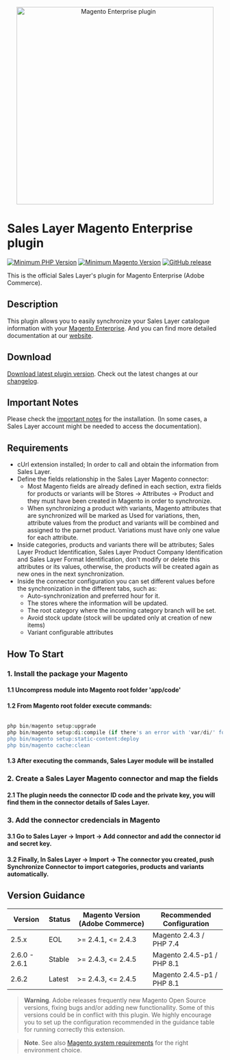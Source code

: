 <a href="https://support.saleslayer.com"><p align="center"><img src="https://saleslayer.com/assets/images/logo.svg" alt="Magento Enterprise plugin" width="460"></p></a>

# Sales Layer Magento Enterprise plugin

[![Minimum PHP Version](https://img.shields.io/badge/php-%3E%3D%207.2-8892BF.svg?style=flat-square)](https://php.net/) [![Minimum Magento Version](https://img.shields.io/badge/Magento-%3E%3D%202.4.1-AA92BF.svg?style=flat-square)](https://experienceleague.adobe.com/docs/commerce-operations/installation-guide/composer.html?lang=en) [![GitHub release](https://img.shields.io/github/v/release/saleslayer/magento-enterprise-plugin)](https://github.com/saleslayer/magento-enterprise-plugin)

This is the official Sales Layer's plugin for Magento Enterprise (Adobe Commerce).

## Description

This plugin allows you to easily synchronize your Sales Layer catalogue information with your [Magento Enterprise]. And you can find more detailed documentation at our [website].

## Download 

[Download latest plugin version][latest-release-download].
Check out the latest changes at our [changelog][changelog-md].

## Important Notes

Please check the [important notes] for the installation. (In some cases, a Sales Layer account might be needed to access the documentation).

## Requirements

* cUrl extension installed; In order to call and obtain the information from Sales Layer.
* Define the fields relationship in the Sales Layer Magento connector:
  * Most Magento fields are already defined in each section, extra fields for products or variants will be Stores -> Attributes -> Product and they must have been created in Magento in order to synchronize.
  * When synchronizing a product with variants, Magento attributes that are synchronized will be marked as Used for variations, then, attribute values from the product and variants will be combined and assigned to the parnet product. Variations must have only one value for each attribute.
* Inside categories, products and variants there will be attributes; Sales Layer Product Identification, Sales Layer Product Company Identification and Sales Layer Format Identification, don't modify or delete this attributes or its values, otherwise, the products will be created again as new ones in the next synchronization.
* Inside the connector configuration you can set different values before the synchronization in the different tabs, such as:
  * Auto-synchronization and preferred hour for it.
  * The stores where the information will be updated.
  * The root category where the incoming category branch will be set.
  * Avoid stock update (stock will be updated only at creation of new items)
  * Variant configurable attributes

## How To Start

### 1. Install the package your Magento 

#### 1.1 Uncompress module into Magento root folder 'app/code'

#### 1.2 From Magento root folder execute commands:

```php

php bin/magento setup:upgrade
php bin/magento setup:di:compile (if there's an error with 'var/di/' folder just delete it and execute this command again)
php bin/magento setup:static-content:deploy
php bin/magento cache:clean

```

#### 1.3 After executing the commands, Sales Layer module will be installed

### 2. Create a Sales Layer Magento connector and map the fields

#### 2.1 The plugin needs the connector ID code and the private key, you will find them in the connector details of Sales Layer.

### 3. Add the connector credencials in Magento

#### 3.1 Go to Sales Layer -> Import -> Add connector and add the connector id and secret key.
#### 3.2 Finally, In Sales Layer -> Import -> The connector you created, push Synchronize Connector to import categories, products and variants automatically.

## Version Guidance

| Version         | Status         | Magento Version (Adobe Commerce) | Recommended Configuration  |
|-----------------|----------------|----------------------------------|----------------------------|
| 2.5.x           | EOL            | >= 2.4.1, <= 2.4.3               | Magento 2.4.3 / PHP 7.4    |
| 2.6.0 - 2.6.1   | Stable         | >= 2.4.3, <= 2.4.5               | Magento 2.4.5-p1 / PHP 8.1 |
| 2.6.2           | Latest         | >= 2.4.3, <= 2.4.5               | Magento 2.4.5-p1 / PHP 8.1 |

> **Warning**.
> Adobe releases frequently new Magento Open Source versions, fixing bugs and/or adding new functionallity. Some of this versions could be in conflict with this plugin. We highly encourage you to set up the configuration recommended in the guidance table for running correctly this extension.

> **Note**. 
> See also [Magento system requirements][magento-system-requirements] for the right environment choice.


[Magento Enterprise]: https://business.adobe.com/products/magento/magento-commerce.html
[website]: https://support.saleslayer.com/category/magento
[latest-release-download]: https://github.com/saleslayer/magento-enterprise-plugin/releases/latest/download/magento-enterprise-plugin.zip
[changelog-md]: https://github.com/saleslayer/magento-enterprise-plugin/blob/master/CHANGELOG.md
[important notes]: https://support.saleslayer.com/magento/important-notes-about-magento-connector
[magento-system-requirements]: https://experienceleague.adobe.com/docs/commerce-operations/installation-guide/system-requirements.html
